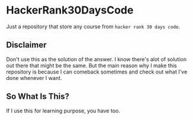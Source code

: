 # HackerRank30DaysCode

Just a repository that store any course from `hacker rank 30 days code`.

## Disclaimer

Don't use this as the solution of the answer. I know there's alot of solution out there that might be the same. But the main reason why I make this repository is because I can comeback sometimes and check out what I've done whenever I want.

## So What Is This?

If I use this for learning purpose, you have too.
